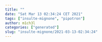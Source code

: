 ```yaml
---
title: ""
date: "Sat Mar 13 02:34:24 CET 2021"
tags: ["insulte-mignone", "pipotron"]
author: m1ch3l
categories: ["generated"]
slug: "insulte-mignone/2021-03-13-02:34:24"
---
```



